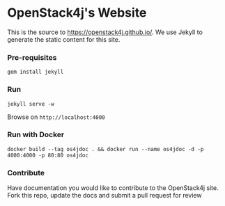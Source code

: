 # OpenStack4j's Website

This is the source to https://openstack4j.github.io/.   We use Jekyll to generate the static content for this site.

### Pre-requisites

```
gem install jekyll
```

### Run

```
jekyll serve -w
```

Browse on `http://localhost:4000`

### Run with Docker

```
docker build --tag os4jdoc . && docker run --name os4jdoc -d -p 4000:4000 -p 80:80 os4jdoc
```

### Contribute

Have documentation you would like to contribute to the OpenStack4j site.   Fork this repo, update the docs and submit a pull request for review

